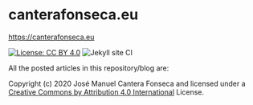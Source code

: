 # canterafonseca.eu
https://canterafonseca.eu

[![License: CC BY 4.0](https://img.shields.io/badge/License-CC%20BY%204.0-lightgrey.svg)](https://creativecommons.org/licenses/by/4.0/)
![Jekyll site CI](https://github.com/jmcanterafonseca/jmcanterafonseca.github.io/workflows/Jekyll%20site%20CI/badge.svg)

All the posted articles in this repository/blog are: 

Copyright (c) 2020 José Manuel Cantera Fonseca and licensed under a [Creative Commons by Attribution 4.0 International](https://creativecommons.org/licenses/by/4.0/) License.




